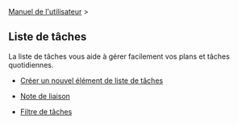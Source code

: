 [Manuel de l'utilisateur](/dragonnest/drawnote/manual/fr) >

Liste de tâches
---

La liste de tâches vous aide à gérer facilement vos plans et tâches quotidiennes.
- [Créer un nouvel élément de liste de tâches](create_a_new_to_do.md)

- [Note de liaison](associated_notes.md)

- [Filtre de tâches](to_do_filter.md)